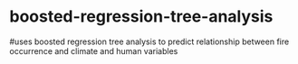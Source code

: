 # boosted-regression-tree-analysis
#uses boosted regression tree analysis to predict relationship between fire occurrence and climate and human variables 
